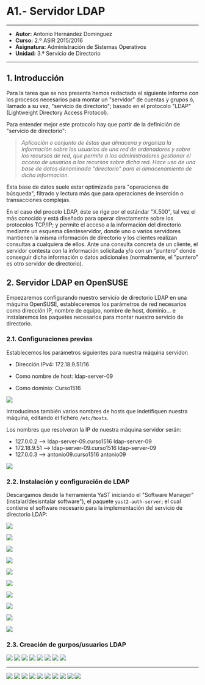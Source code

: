 # A1.- Servidor LDAP 

***

* **Autor:**  Antonio Hernández Domínguez
* **Curso:** 2.º ASIR 2015/2016
* **Asignatura:** Administración de Sistemas Operativos
* **Unidad:** 3.ª Servicio de Directorio

***

## 1. Introducción

Para la tarea que se nos presenta hemos redactado el siguiente informe con los procesos necesarios para montar un "servidor" de cuentas y grupos ó, llamado a su vez, "servicio de directorio"; basado en el protocolo "LDAP" (Lightweight Directory Access Protocol).

Para entender mejor este protocolo hay que partir de la definición de "servicio de directorio":

>*Aplicación o conjunto de éstas que almacena y organiza la información sobre los usuarios de una red de ordenadores y sobre los recursos de red, que permite a los administradores gestionar el acceso de usuarios a los recursos sobre dicha red. Hace uso de una base de datos denominada "directorio" para el almacenamiento de dicha información.*


Esta base de datos suele estar optimizada para "operaciones de búsqueda", filtrado y lectura más que para operaciones de inserción o transacciones complejas.

En el caso del procolo LDAP, éste se rige por el estándar "X.500", tal vez el más conocido y está diseñado para operar directamente sobre los protocolos TCP/IP; y permite el acceso a la información del directorio mediante un esquema clienteservidor, donde uno o varios servidores mantienen la misma información de directorio y los clientes realizan consultas a cualquiera de ellos. Ante una consulta concreta de un cliente, el servidor contesta con la información solicitada y/o con un "puntero" donde conseguir dicha información o datos adicionales (normalmente, el "puntero" es otro servidor de directorio).

## 2. Servidor LDAP en OpenSUSE

Empezaremos configurando nuestro servicio de directorio LDAP en una máquina OpenSUSE, estableceremos los parámetros de red necesarios como dirección IP, nombre de equipo, nombre de host, dominio... e instalaremos los paquetes necesarios para montar nuestro servicio de directorio. 

### 2.1. Configuraciones previas

Establecemos los parámetros siguientes para nuestra máquina servidor:

* Dirección IPv4: 172.18.9.51/16

* Como nombre de host: ldap-server-09

* Como dominio: Curso1516

![](files/server/01.png)

Introducimos también varios nombres de hosts que indetifiquen nuestra máquina, editando el fichero `/etc/hosts`.

Los nombres que resolveran la IP de nuestra máquina servidor serán:

* 127.0.0.2 --> ldap-server-09.curso1516 ldap-server-09
* 172.18.9.51 --> ldap-server-09.curso1516 ldap-server-09
* 127.0.0.3 --> antonio09.curso1516 antonio09


![](files/server/02.png)

### 2.2. Instalación y configuración de LDAP

Descargamos desde la herramienta YaST iniciando el "Software Manager" (instalar/desisntalar software"), el paquete `yast2-auth-server`; el cual contiene el software necesario para la implementación del servicio de directorio LDAP:

![](files/server/00.png)

![](files/server/03.png)

![](files/server/04.png)

![](files/server/05.png)

![](files/server/06.png)

![](files/server/07.png)

![](files/server/08.png)

![](files/server/09.png)

![](files/server/10.png)

![](files/server/11.png)


### 2.3. Creación de gurpos/usuarios LDAP



![](files/server/12.png)
![](files/server/13.png)
![](files/server/14.png)
![](files/server/15.png)
![](files/server/16.png)
![](files/server/17.png)
![](files/server/18.png)
![](files/server/19.png)

---

![](files/client/00.png)
![](files/client/01.png)
![](files/client/02.png)
![](files/client/03.png)
![](files/client/04.png)
![](files/client/05.png)
![](files/client/06.png)
![](files/client/07.png)
![](files/client/s0.png)
![](files/client/s1.png)
